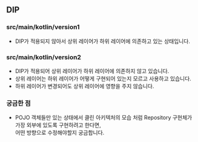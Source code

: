 ## DIP

### src/main/kotlin/version1
- DIP가 적용되지 않아서 상위 레이어가 하위 레이어에 의존하고 있는 상태입니다.

### src/main/kotlin/version2
- DIP가 적용되어 상위 레이어가 하위 레이어에 의존하지 않고 있습니다.
- 상위 레이어는 하위 레이어가 어떻게 구현되어 있는지 모르고 사용하고 있습니다.
- 하위 레이어가 변경되어도 상위 레이어에 영향을 주지 않습니다.

### 궁금한 점
- POJO 객체들만 있는 상태에서 클린 아키텍처의 모습 처럼 Repository 구현체가 가장 외부에 있도록 구현하려고 한다면,  
어떤 방향으로 수정해야할지 궁금합니다.